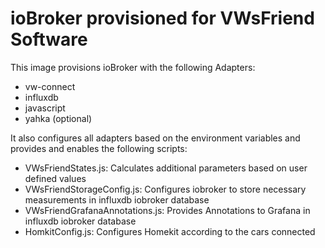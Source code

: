 # ioBroker provisioned for VWsFriend Software
This image provisions ioBroker with the following Adapters:
- vw-connect
- influxdb
- javascript
- yahka (optional)

It also configures all adapters based on the environment variables and provides and enables the following scripts:
- VWsFriendStates.js: Calculates additional parameters based on user defined values
- VWsFriendStorageConfig.js: Configures iobroker to store necessary measurements in influxdb iobroker database
- VWsFriendGrafanaAnnotations.js: Provides Annotations to Grafana in influxdb iobroker database
- HomkitConfig.js: Configures Homekit according to the cars connected
